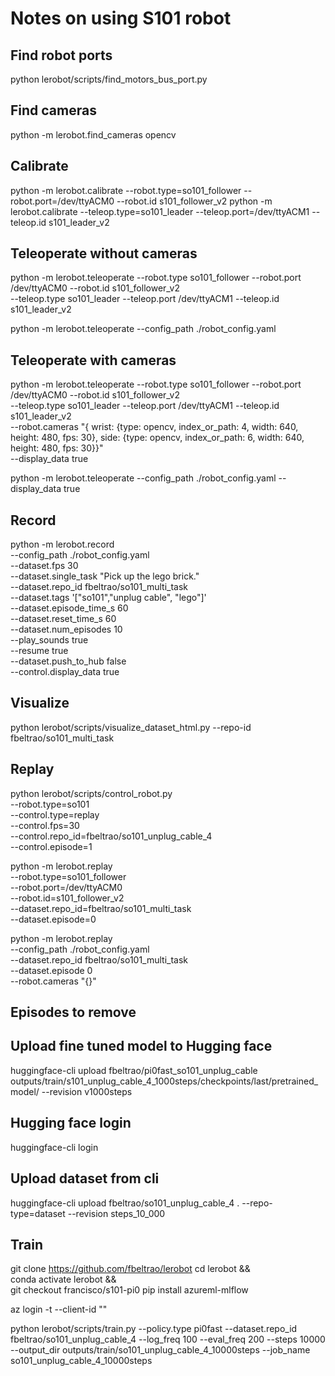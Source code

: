 # Notes on using S101 robot

## Find robot ports

python lerobot/scripts/find_motors_bus_port.py

## Find cameras

python -m lerobot.find_cameras opencv

## Calibrate

python -m lerobot.calibrate --robot.type=so101_follower --robot.port=/dev/ttyACM0  --robot.id s101_follower_v2
python -m lerobot.calibrate --teleop.type=so101_leader  --teleop.port=/dev/ttyACM1 --teleop.id s101_leader_v2

## Teleoperate without cameras

python -m lerobot.teleoperate --robot.type so101_follower --robot.port /dev/ttyACM0  --robot.id s101_follower_v2 \
    --teleop.type so101_leader  --teleop.port /dev/ttyACM1 --teleop.id s101_leader_v2

python -m lerobot.teleoperate --config_path ./robot_config.yaml

## Teleoperate with cameras

python -m lerobot.teleoperate --robot.type so101_follower --robot.port /dev/ttyACM0  --robot.id s101_follower_v2 \
    --teleop.type so101_leader  --teleop.port /dev/ttyACM1 --teleop.id s101_leader_v2 \
    --robot.cameras "{ wrist: {type: opencv, index_or_path: 4, width: 640, height: 480, fps: 30}, side: {type: opencv, index_or_path: 6, width: 640, height: 480, fps: 30}}" \
    --display_data true

python -m lerobot.teleoperate --config_path ./robot_config.yaml --display_data true

## Record


python -m lerobot.record \
    --config_path ./robot_config.yaml \
    --dataset.fps 30 \
    --dataset.single_task "Pick up the lego brick." \
    --dataset.repo_id fbeltrao/so101_multi_task \
    --dataset.tags '["so101","unplug cable", "lego"]' \
    --dataset.episode_time_s 60 \
    --dataset.reset_time_s 60 \
    --dataset.num_episodes 10 \
    --play_sounds true \
    --resume true \
    --dataset.push_to_hub false \
    --control.display_data true

## Visualize

python lerobot/scripts/visualize_dataset_html.py --repo-id fbeltrao/so101_multi_task

## Replay

python lerobot/scripts/control_robot.py \
  --robot.type=so101 \
  --control.type=replay \
  --control.fps=30 \
  --control.repo_id=fbeltrao/so101_unplug_cable_4 \
  --control.episode=1



python -m lerobot.replay \
    --robot.type=so101_follower \
    --robot.port=/dev/ttyACM0 \
    --robot.id=s101_follower_v2 \
    --dataset.repo_id=fbeltrao/so101_multi_task \
    --dataset.episode=0

python -m lerobot.replay \
    --config_path ./robot_config.yaml \
    --dataset.repo_id fbeltrao/so101_multi_task \
    --dataset.episode 0 \
    --robot.cameras "{}"

## Episodes to remove

## Upload fine tuned model to Hugging face

huggingface-cli upload fbeltrao/pi0fast_so101_unplug_cable outputs/train/s101_unplug_cable_4_1000steps/checkpoints/last/pretrained_model/ --revision v1000steps

## Hugging face login

huggingface-cli login

## Upload dataset from cli

huggingface-cli upload fbeltrao/so101_unplug_cable_4 . --repo-type=dataset --revision steps_10_000

## Train

git clone https://github.com/fbeltrao/lerobot
cd lerobot && \
  conda activate lerobot && \
  git checkout francisco/s101-pi0
pip install azureml-mlflow

az login -t <tenant> --client-id "<principal-id>"

python lerobot/scripts/train.py --policy.type pi0fast --dataset.repo_id fbeltrao/so101_unplug_cable_4 --log_freq 100 --eval_freq 200 --steps 10000 --output_dir outputs/train/so101_unplug_cable_4_10000steps --job_name so101_unplug_cable_4_10000steps